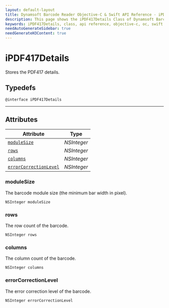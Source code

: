 ```yaml
---
layout: default-layout
title: Dynamsoft Barcode Reader Objective-C & Swift API Reference - iPDF417Details Class
description: This page shows the iPDF417Details Class of Dynamsoft Barcode Reader for iOS SDK.
keywords: iPDF417Details, class, api reference, objective-c, oc, swift
needAutoGenerateSidebar: true
needGenerateH3Content: true
---
```



# iPDF417Details

Stores the PDF417 details.

## Typedefs

```objc
@interface iPDF417Details
```  
  
---

## Attributes
  
| Attribute | Type |
|---------- | ---- |
| [`moduleSize`](#modulesize) | *NSInteger* |
| [`rows`](#rows) | *NSInteger* |
| [`columns`](#columns) | *NSInteger* |
| [`errorCorrectionLevel`](#errorcorrectionlevel) | *NSInteger* |

### moduleSize

The barcode module size (the minimum bar width in pixel).

```objc
NSInteger moduleSize
```

### rows

The row count of the barcode.

```objc
NSInteger rows
```

### columns

The column count of the barcode.

```objc
NSInteger columns
```

### errorCorrectionLevel

The error correction level of the barcode.

```objc
NSInteger errorCorrectionLevel
```
